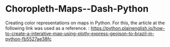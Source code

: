 # Choropleth-Maps--Dash-Python
Creating color representations on maps in Python. For this, the article at the following link was used as a reference.
: https://python.plainenglish.io/how-to-create-a-interative-map-using-plotly-express-geojson-to-brazil-in-python-fb5527ae38fc
